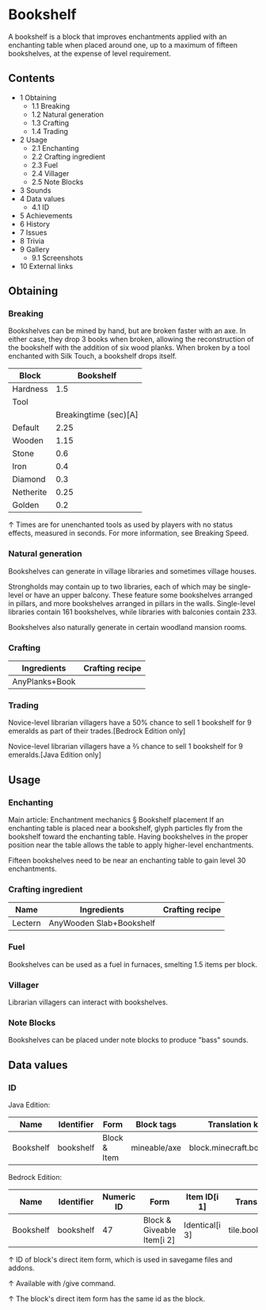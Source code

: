 # Bookshelf
A bookshelf is a block that improves enchantments applied with an enchanting table when placed around one, up to a maximum of fifteen bookshelves, at the expense of level requirement.

## Contents
- 1 Obtaining
	- 1.1 Breaking
	- 1.2 Natural generation
	- 1.3 Crafting
	- 1.4 Trading
- 2 Usage
	- 2.1 Enchanting
	- 2.2 Crafting ingredient
	- 2.3 Fuel
	- 2.4 Villager
	- 2.5 Note Blocks
- 3 Sounds
- 4 Data values
	- 4.1 ID
- 5 Achievements
- 6 History
- 7 Issues
- 8 Trivia
- 9 Gallery
	- 9.1 Screenshots
- 10 External links

## Obtaining
### Breaking
Bookshelves can be mined by hand, but are broken faster with an axe. In either case, they drop 3 books when broken, allowing the reconstruction of the bookshelf with the addition of six wood planks. When broken by a tool enchanted with Silk Touch, a bookshelf drops itself.

| Block     | Bookshelf             |
|-----------|-----------------------|
| Hardness  | 1.5                   |
| Tool      |                       |
|           | Breakingtime (sec)[A] |
| Default   | 2.25                  |
| Wooden    | 1.15                  |
| Stone     | 0.6                   |
| Iron      | 0.4                   |
| Diamond   | 0.3                   |
| Netherite | 0.25                  |
| Golden    | 0.2                   |


↑ Times are for unenchanted tools as used by players with no status effects, measured in seconds. For more information, see Breaking Speed.


### Natural generation
Bookshelves can generate in village libraries and sometimes village houses.

Strongholds may contain up to two libraries, each of which may be single-level or have an upper balcony. These feature some bookshelves arranged in pillars, and more bookshelves arranged in pillars in the walls. Single-level libraries contain 161 bookshelves, while libraries with balconies contain 233.

Bookshelves also naturally generate in certain woodland mansion rooms.

### Crafting
| Ingredients    | Crafting recipe |
|----------------|-----------------|
| AnyPlanks+Book |                 |

### Trading
Novice-level librarian villagers have a 50% chance to sell 1 bookshelf for 9 emeralds as part of their trades.‌[Bedrock Edition  only]

Novice-level librarian villagers have a 2⁄3 chance to sell 1 bookshelf for 9 emeralds.‌[Java Edition  only]

## Usage
### Enchanting
Main article: Enchantment mechanics § Bookshelf placement
If an enchanting table is placed near a bookshelf, glyph particles fly from the bookshelf toward the enchanting table. Having bookshelves in the proper position near the table allows the table to apply higher-level enchantments.

Fifteen bookshelves need to be near an enchanting table to gain level 30 enchantments.

### Crafting ingredient
| Name    | Ingredients              | Crafting recipe |
|---------|--------------------------|-----------------|
| Lectern | AnyWooden Slab+Bookshelf |                 |

### Fuel
Bookshelves can be used as a fuel in furnaces, smelting 1.5 items per block.

### Villager
Librarian villagers can interact with bookshelves.

### Note Blocks
Bookshelves can be placed under note blocks to produce "bass" sounds.

## Data values
### ID
Java Edition:

| Name      | Identifier | Form         | Block tags   | Translation key           |
|-----------|------------|--------------|--------------|---------------------------|
| Bookshelf | bookshelf  | Block & Item | mineable/axe | block.minecraft.bookshelf |

Bedrock Edition:

| Name      | Identifier | Numeric ID | Form                       | Item ID[i 1]   | Translation key     |
|-----------|------------|------------|----------------------------|----------------|---------------------|
| Bookshelf | bookshelf  | 47         | Block & Giveable Item[i 2] | Identical[i 3] | tile.bookshelf.name |


↑ ID of block's direct item form, which is used in savegame files and addons.

↑ Available with /give command.

↑ The block's direct item form has the same id as the block.


